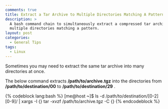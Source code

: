 ```yaml
---
comments: true
title: Extract a Tar Archive to Multiple Directories Matching A Pattern
description: >
  A bash command chain to simultaneously extract a compressed tar archive to
  multiple directories matching a pattern.
layout: post
categories:
  - General Tips
tags:
  - Linux
---
```

Sometimes you may need to extract the same tar archive into many directories at once.

The below command extracts **/path/to/archive.tgz** into the directories from 
**/path/to/destination/00** to **/path/to/destination/29** .

{% codeblock lang:bash %}
[me@host ~]$ ls -d /path/to/destination/[0-2][0-9]/ | xargs -I {} tar -xvzf /path/to/archive.tgz -C {}
{% endcodeblock %}
